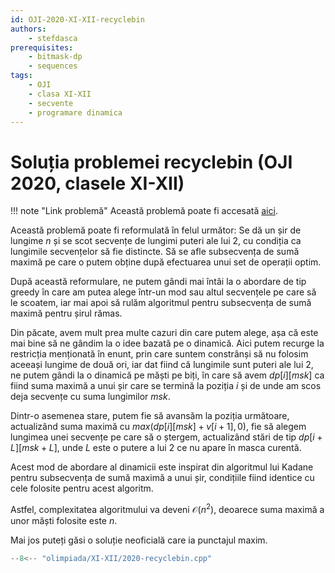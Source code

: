 ```yaml
---
id: OJI-2020-XI-XII-recyclebin
authors:
    - stefdasca
prerequisites:
    - bitmask-dp
    - sequences
tags:
    - OJI
    - clasa XI-XII
    - secvente
    - programare dinamica
---
```

# Soluția problemei recyclebin (OJI 2020, clasele XI-XII)

!!! note "Link problemă"
    Această problemă poate fi accesată [aici](https://kilonova.ro/problems/19/).

Această problemă poate fi reformulată în felul următor: Se dă un șir de lungime
$n$ și se scot secvențe de lungimi puteri ale lui 2, cu condiția ca lungimile
secvențelor să fie distincte. Să se afle subsecvența de sumă maximă pe care o
putem obține după efectuarea unui set de operații optim.

După această reformulare, ne putem gândi mai întâi la o abordare de tip greedy
în care am putea alege într-un mod sau altul secvențele pe care să le scoatem,
iar mai apoi să rulăm algoritmul pentru subsecvența de sumă maximă pentru șirul
rămas.

Din păcate, avem mult prea multe cazuri din care putem alege, așa că este mai
bine să ne gândim la o idee bazată pe o dinamică. Aici putem recurge la
restricția menționată în enunt, prin care suntem constrânși să nu folosim aceeași
lungime de două ori, iar dat fiind că lungimile sunt puteri ale lui 2, ne
putem gândi la o dinamică pe măști pe biți, în care să avem $dp[i][msk]$
ca fiind suma maximă a unui șir care se termină la poziția $i$ și de unde
am scos deja secvențe cu suma lungimilor $msk$. 

Dintr-o asemenea stare,
putem fie să avansăm la poziția următoare, actualizând suma maximă cu
$max(dp[i][msk] + v[i+1], 0)$, fie să alegem lungimea unei secvențe pe care
să o ștergem, actualizând stări de tip $dp[i + L][msk + L]$, unde $L$ este
o putere a lui $2$ ce nu apare în masca curentă.

Acest mod de abordare al dinamicii este inspirat din algoritmul lui Kadane pentru
subsecvența de sumă maximă a unui șir, condițiile fiind identice cu cele
folosite pentru acest algoritm.

Astfel, complexitatea algoritmului va deveni $\mathcal{O}(n^2)$, deoarece suma maximă
a unor măști folosite este $n$.

Mai jos puteți găsi o soluție neoficială care ia punctajul maxim.

```cpp
--8<-- "olimpiada/XI-XII/2020-recyclebin.cpp"
```